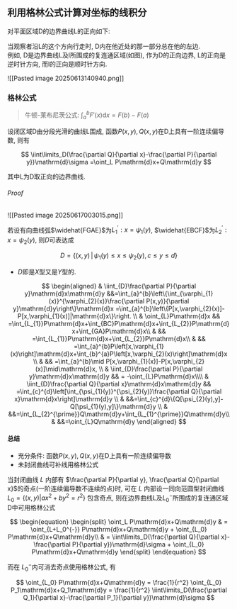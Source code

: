 ## 利用格林公式计算对坐标的线积分

对平面区域D的边界曲线L的正向如下:

当观察者沿L的这个方向行走时, D内在他近处的那一部分总在他的左边. <BR>
例如, D是边界曲线L及l所围成的复连通区域(如图), 作为D的正向边界, L的正向是逆时针方向, 而l的正向是顺时针方向.

![[Pasted image 20250613140940.png]]

### 格林公式

> 牛顿-莱布尼茨公式: $\int_{a}^{b} F'(x) \mathrm{d}x = F(b)-F(a)$

设闭区域D由分段光滑的曲线L围成,
函数$P(x, y), Q(x, y)$在D上具有一阶连续偏导数,
则有

$$
\iint\limits_D(\frac{\partial Q}{\partial x}-\frac{\partial P}{\partial y})\mathrm{d}\sigma
=\oint_L P\mathrm{d}x+Q\mathrm{d}y
$$

其中L为D取正向的边界曲线.

###### Proof

![[Pasted image 20250617003015.png]]

若设有向曲线弧$\widehat{FGAE}$为$L_{1}^{\prime}:x=\psi_{1}(y)$, $\widehat{EBCF}$为$L_{2}^{\prime}:x=\psi_{2}(y)$, 则$D$可表达成

$$D=\{(x,y)\,|\,\psi_{1}(y)\leqslant x\leqslant\psi_{2}(y),c\leqslant y\leqslant d\}$$

- $D$即是$X$型又是$Y$型的.

$$
\begin{aligned}
	& \iint_{D}\frac{\partial P}{\partial y}\mathrm{d}x\mathrm{d}y
	&&=\int_{a}^{b}\left\{\int_{\varphi_{1}(x)}^{\varphi_{2}(x)}\frac{\partial P(x,y)}{\partial y}\mathrm{d}y\right\}\mathrm{d}x
	=\int_{a}^{b}\left\{P[x,\varphi_{2}(x)]-P[x,\varphi_{1}(x)]|\mathrm{d}x\}\right. \\
	& \oint_{L}P\mathrm{d}x
	&& =\int_{L_{1}}P\mathrm{d}x+\int_{BC}P\mathrm{d}x+\int_{L_{2}}P\mathrm{d}x+\int_{GA}P\mathrm{d}x\\
	& && =\int_{L_{1}}P\mathrm{d}x+\int_{L_{2}}P\mathrm{d}x\\
	& && =\int_{a}^{b}P\left[x,\varphi_{1}(x)\right]\mathrm{d}x+\int_{b}^{a}P\left[x,\varphi_{2}(x)\right]\mathrm{d}x \\
	& && =\int_{a}^{b}\mid P[x,\varphi_{1}(x)]-P[x,\varphi_{2}(x)]\mid\mathrm{d}x, \\
	& \iint_{D}\frac{\partial P}{\partial y}\mathrm{d}x\mathrm{d}y && = -\oint_{L}P\mathrm{d}x\\\\
	& \iint_{D}\frac{\partial Q}{\partial x}\mathrm{d}x\mathrm{d}y
	&& =\int_{c}^{d}\left[\int_{\psi_{1}(y)}^{\psi_{2}(y)}\frac{\partial Q}{\partial x}\mathrm{d}x\right]\mathrm{d}y \\
	& &&=\int_{c}^{d}\{Q[\psi_{2}(y),y]-Q[\psi_{1}(y),y]\}\mathrm{d}y \\
	& &&=\int_{L_{2}^{\prime}}Q\mathrm{d}y+\int_{L_{1}^{\prime}}Q\mathrm{d}y\\
	& &&=\oint_{L}Q\mathrm{d}y
\end{aligned}
$$

#### 总结

- 充分条件: 函数$P(x, y), Q(x, y)$在D上具有一阶连续偏导数
- 未封闭曲线可补线用格林公式

当封闭曲线 $L$ 内部有 $\frac{\partial P}{\partial y}, \frac{\partial Q}{\partial x}$的奇点(一阶连续偏导数不连续的点)时,
可在 $L$ 内部设一同向范圆型封闭曲线 $L_0 = \left\{(x,y)| ax^2 + by^2 = r^2\right\}$ 包含奇点, 则在边界曲线L及$L_0^{-}$所围成的复连通区域D中可用格林公式

$$
\begin{equation}
	\begin{split}
		\oint_L P\mathrm{d}x+Q\mathrm{d}y
		& = \oint_{L+L_0^{-}} P\mathrm{d}x+Q\mathrm{d}y
		+ \oint_{L_0} P\mathrm{d}x+Q\mathrm{d}y\\
		& = \iint\limits_D(\frac{\partial Q}{\partial x}-\frac{\partial P}{\partial y})\mathrm{d}\sigma
		+ \oint_{L_0} P\mathrm{d}x+Q\mathrm{d}y
	\end{split}
\end{equation}
$$

而在 $L_0^{-}$内可消去奇点使用格林公式, 有

$$
\oint_{L_0} P\mathrm{d}x+Q\mathrm{d}y
= \frac{1}{r^2} \oint_{L_0} P_1\mathrm{d}x+Q_1\mathrm{d}y
= \frac{1}{r^2} \iint\limits_D(\frac{\partial Q_1}{\partial x}-\frac{\partial P_1}{\partial y})\mathrm{d}\sigma
$$
